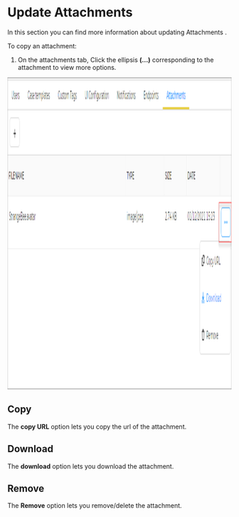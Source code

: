 # Update Attachments

In this section you can find more information about updating Attachments . 

To copy an attachment:

1. On the attachments tab, Click the ellipsis **(...)** corresponding to the attachment to view more options.

<img src="../../../../images/user-guides/organization/configure-organization/manage-attachments/attachment_functions.png" alt="attachment functions" width="700" height="700"/>


## Copy

The **copy URL** option lets you copy the url of the attachment. 

## Download

The **download** option lets you download the attachment. 

## Remove

The **Remove** option lets you remove/delete the attachment. 
